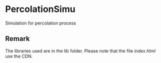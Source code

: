 # PercolationSimu
Simulation for percolation process

## Remark

The libraries used are in the lib folder. Please note that the file *index.html* use the CDN.
